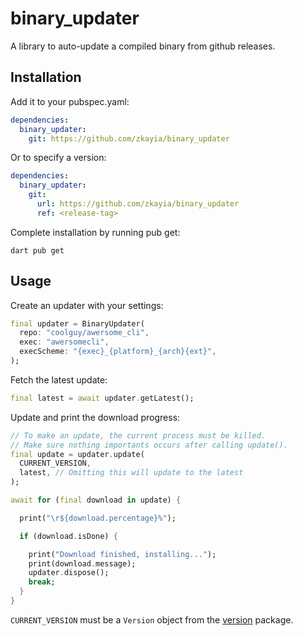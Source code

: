 
# binary_updater

A library to auto-update a compiled binary from github releases.

## Installation

Add it to your pubspec.yaml:
```yaml
dependencies:
  binary_updater:
    git: https://github.com/zkayia/binary_updater
```
Or to specify a version:
```yaml
dependencies:
  binary_updater:
    git:
      url: https://github.com/zkayia/binary_updater
      ref: <release-tag>
```

Complete installation by running pub get:
```
dart pub get
```


## Usage

Create an updater with your settings:
```dart
final updater = BinaryUpdater(
  repo: "coolguy/awersome_cli",
  exec: "awersomecli",
  execScheme: "{exec}_{platform}_{arch}{ext}",
);
```

Fetch the latest update:
```dart
final latest = await updater.getLatest();
```

Update and print the download progress:
```dart
// To make an update, the current process must be killed.
// Make sure nothing importants occurs after calling update().
final update = updater.update(
  CURRENT_VERSION,
  latest, // Omitting this will update to the latest
);

await for (final download in update) {

  print("\r${download.percentage}%");

  if (download.isDone) {

    print("Download finished, installing...");
    print(download.message);
    updater.dispose();
    break;
  }
}
```
`CURRENT_VERSION` must be a `Version` object from the
[version](https://pub.dev/packages/version)
package.